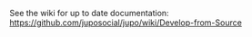 
See the wiki for up to date documentation: 
<https://github.com/juposocial/jupo/wiki/Develop-from-Source>